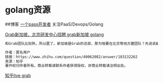 # golang资源

##博客
[一个pass开发者](http://www.zoues.com) 关注PaaS/Devops/Golang

[Grab新加坡、北京研发中心招聘 ](https://gocn.io/article/357) [grab新加坡 golang](https://www.v2ex.com/t/272343)


```sh
和Grab团队比较熟，所以匿了。新加坡是Grab的总部，那为啥要在北京等地方建团队？先说说新加坡site的几个硬伤：1、人力成本高：只要有互联网经验的，就算刚毕业起薪不低过2w (人民币，以下同),  经理级别的最少5w。而且技术人员还贼难找。小有名气经验的工资加倍。2、工程师难找：早前工程师在新加坡是苦逼又低薪的工种，所以本地人都往法务、牙科、市场等专业跑，导致近几年的毕业生都是来自东南亚各国如越南、马来、泰国、印度尼西亚等。可是这些人要的工资已是他们国家的5到10倍，那是不是在这些国家建个开发中心比较划算？3、生产力和技术能力欠缺：新加坡本身只有约5百万人(号称6百万，可是那是连佣人工地劳工等也算进去)，用的也是欧美的Facebook，Gmail等应用居多，没什么有规模的本地应用和网站，所以大部分新加坡工程师对处理大流量大请求的架构没多少经验，再加上现在新加坡流行做conference做hackathon给talk，积聚一些名气就跳槽，也没多少人肯静下心来做实事。所以就会有无数的分享会，而其实大都是自我演秀，没干货。4、内部政治：就不说了。

作者：匿名用户
链接：https://www.zhihu.com/question/40062082/answer/183132262
来源：知乎
著作权归作者所有。商业转载请联系作者获得授权，非商业转载请注明出处。
```

[知乎live grab](https://www.zhihu.com/lives/855417462244659200)


